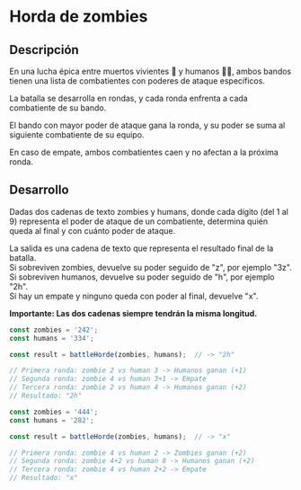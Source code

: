 # Horda de zombies

## Descripción

En una lucha épica entre muertos vivientes 🧟 y humanos 👮‍♂️, ambos bandos tienen una lista de combatientes con poderes de ataque específicos.

La batalla se desarrolla en rondas, y cada ronda enfrenta a cada combatiente de su bando.

El bando con mayor poder de ataque gana la ronda, y su poder se suma al siguiente combatiente de su equipo.

En caso de empate, ambos combatientes caen y no afectan a la próxima ronda.

## Desarrollo

Dadas dos cadenas de texto zombies y humans, donde cada dígito (del 1 al 9) representa el poder de ataque de un combatiente, determina quién queda al final y con cuánto poder de ataque.

La salida es una cadena de texto que representa el resultado final de la batalla.  
Si sobreviven zombies, devuelve su poder seguido de "z", por ejemplo "3z".  
Si sobreviven humanos, devuelve su poder seguido de "h", por ejemplo "2h".  
Si hay un empate y ninguno queda con poder al final, devuelve "x".  

**Importante: Las dos cadenas siempre tendrán la misma longitud.**

```js
const zombies = '242';
const humans = '334';

const result = battleHorde(zombies, humans);  // -> "2h"

// Primera ronda: zombie 2 vs human 3 -> Humanos ganan (+1)
// Segunda ronda: zombie 4 vs human 3+1 -> Empate
// Tercera ronda: zombie 2 vs human 4 -> Humanos ganan (+2)
// Resultado: "2h"
```

```js
const zombies = '444';
const humans = '282';

const result = battleHorde(zombies, humans);  // -> "x"

// Primera ronda: zombie 4 vs human 2 -> Zombies ganan (+2)
// Segunda ronda: zombie 4+2 vs human 8 -> Humanos ganan (+2)
// Tercera ronda: zombie 4 vs human 2+2 -> Empate
// Resultado: "x"
```